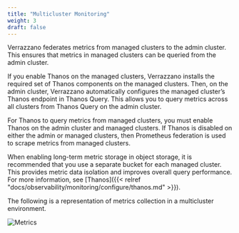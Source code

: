 ```yaml
---
title: "Multicluster Monitoring"
weight: 3
draft: false
---
```


Verrazzano federates metrics from managed clusters to the admin cluster. This ensures that metrics in managed clusters can be queried from the admin cluster.

If you enable Thanos on the managed clusters, Verrazzano installs the required set of Thanos components on the managed clusters. Then, on the admin cluster, Verrazzano automatically configures the managed cluster’s Thanos endpoint in Thanos Query. This allows you to query metrics across all clusters from Thanos Query on the admin cluster.

For Thanos to query metrics from managed clusters, you must enable Thanos on the admin cluster and managed clusters. If Thanos is disabled on either the admin or managed clusters, then Prometheus federation is used to scrape metrics from managed clusters.

When enabling long-term metric storage in object storage, it is recommended that you use a separate bucket for each managed cluster. This provides metric data isolation and improves overall query performance. For more information, see [Thanos]({{< relref "docs/observability/monitoring/configure/thanos.md" >}}).

The following is a representation of metrics collection in a multicluster environment.

![Metrics](/docs/images/multicluster-metrics.png)
